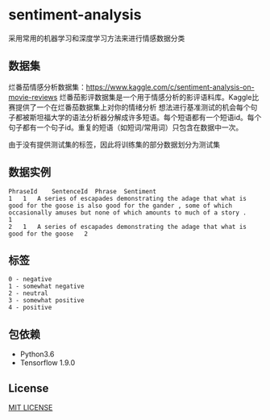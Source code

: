 # sentiment-analysis
采用常用的机器学习和深度学习方法来进行情感数据分类

## 数据集
烂番茄情感分析数据集：https://www.kaggle.com/c/sentiment-analysis-on-movie-reviews
烂番茄影评数据集是一个用于情感分析的影评语料库。Kaggle比赛提供了一个在烂番茄数据集上对你的情绪分析
想法进行基准测试的机会每个句子都被斯坦福大学的语法分析器分解成许多短语。每个短语都有一个短语id。每个句子都有一个句子id。重复的短语（如短词/常用词）只包含在数据中一次。

由于没有提供测试集的标签，因此将训练集的部分数据划分为测试集

## 数据实例
    PhraseId	SentenceId	Phrase	Sentiment
    1	1	A series of escapades demonstrating the adage that what is good for the goose is also good for the gander , some of which occasionally amuses but none of which amounts to much of a story .	1
    2	1	A series of escapades demonstrating the adage that what is good for the goose	2

## 标签
    0 - negative
    1 - somewhat negative
    2 - neutral
    3 - somewhat positive
    4 - positive

## 包依赖
* Python3.6
* Tensorflow 1.9.0

## License
[MIT LICENSE](LICENSE)

